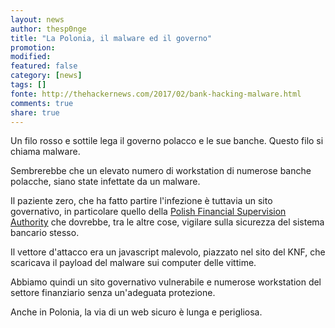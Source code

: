 ```yaml
---
layout: news
author: thesp0nge
title: "La Polonia, il malware ed il governo"
promotion: 
modified: 
featured: false
category: [news]
tags: []
fonte: http://thehackernews.com/2017/02/bank-hacking-malware.html 
comments: true
share: true
---
```


Un filo rosso e sottile lega il governo polacco e le sue banche. Questo filo si chiama malware.

Sembrerebbe che un elevato numero di workstation di numerose banche polacche, siano state infettate da un malware.

Il paziente zero, che ha fatto partire l'infezione è tuttavia un sito governativo, in particolare quello della [Polish Financial Supervision Authority](http://www.knf.gov.pl) che dovrebbe, tra le altre cose, vigilare sulla sicurezza del sistema bancario stesso.

Il vettore d'attacco era un javascript malevolo, piazzato nel sito del KNF, che scaricava il payload del malware sui computer delle vittime.

Abbiamo quindi un sito governativo vulnerabile e numerose workstation del settore finanziario senza un'adeguata protezione.

Anche in Polonia, la via di un web sicuro è lunga e perigliosa.
